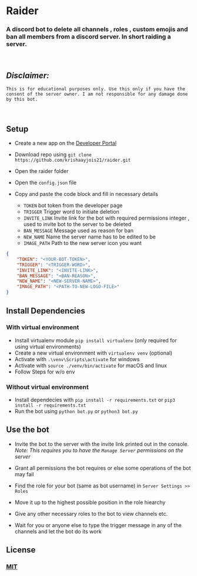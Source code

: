 # Raider

### A discord bot to delete all channels , roles , custom emojis and ban all members from a discord server. In short raiding a server.

<br>

## *Disclaimer:*
```This is for educational purposes only. Use this only if you have the consent of the server owner. I am not responsible for any damage done by this bot.```

<br>

## Setup
- Create a new app on the [Developer Portal](https://discord.com/developers/applications)
- Download repo using `git clone https://github.com/krishaayjois21/raider.git`

- Open the raider folder 
- Open the `config.json` file
- Copy and paste the code block and fill in necessary details
    - `TOKEN` bot token from the developer page
    - `TRIGGER` Trigger word to initiate deletion
    - `INVITE_LINK` Invite link for the bot with required permissions integer , used to invite bot to the server to be deleted
    - `BAN_MESSAGE` Message used as reason for ban
    - `NEW_NAME` Name the server name has to be edited to be
    - `IMAGE_PATH` Path to the new server icon you want
```json
{
    "TOKEN": "<YOUR-BOT-TOKEN>",
    "TRIGGER": "<TRIGGER-WORD>",
    "INVITE_LINK": "<INVITE-LINK>",
    "BAN_MESSAGE": "<BAN-REASON>",
    "NEW_NAME": "<NEW-SERVER-NAME>",
    "IMAGE_PATH": "<PATH-TO-NEW-LOGO-FILE>"
}
```

## Install Dependencies
### With virtual environment
- Install virtualenv module `pip install virtualenv` (only required for using virtual environments)
- Create a new virtual environment with `virtualenv venv` (optional)
- Activate with `.\venv\Scripts\activate` for windows
- Activate with `source ./venv/bin/activate` for macOS and linux
- Follow Steps for w/o env

### Without virtual environment
- Install dependecies with `pip install -r requirements.txt` or `pip3 install -r requirements.txt`
- Run the bot using `python bot.py` or `python3 bot.py`

## Use the bot
- Invite the bot to the server with the invite link printed out in the console. *Note: This requires you to have the `Manage Server` permissions on the server* 

- Grant all permissions the bot requires or else some operations of the bot may fail

- Find the role for your bot (same as bot username) in `Server Settings >> Roles`

- Move it up to the highest possible position in the role hiearchy

- Give any other necessary roles to the bot to view channels etc.

- Wait for you or anyone else to type the trigger message in any of the channels and let the bot do its work


## License
### [MIT](https://choosealicense.com/licenses/mit/) 

